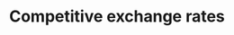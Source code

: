 ---
title: "Competitive exchange rates"
description: "Lorem ipsum, dolor sit amet consectetur adipisicing elit. Maiores impedit perferendis suscipit eaque, iste dolor cupiditate blanditiis ratione."
tags: products
---